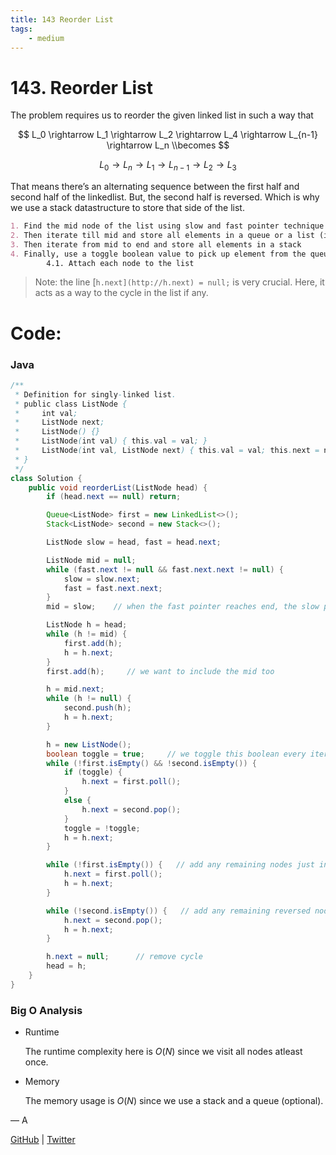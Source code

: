 ```yaml
---
title: 143 Reorder List
tags:
    - medium
---
```



# 143. Reorder List

The problem requires us to reorder the given linked list in such a way that

$$
L_0 \rightarrow L_1 \rightarrow L_2 \rightarrow L_4 \rightarrow L_{n-1} \rightarrow L_n \\becomes
$$

$$
L_0 \rightarrow L_{n} \rightarrow L_1 \rightarrow L_{n-1} \rightarrow L_2 \rightarrow L_3 
$$

That means there’s an alternating sequence between the first half and second half of the linkedlist. But, the second half is reversed. Which is why we use a stack datastructure to store that side of the list.

```markdown
1. Find the mid node of the list using slow and fast pointer technique
2. Then iterate till mid and store all elements in a queue or a list (it's fine to not use a datastructure for this, you can just iterate over the nodes)
3. Then iterate from mid to end and store all elements in a stack
4. Finally, use a toggle boolean value to pick up element from the queue and the stack at a time
		4.1. Attach each node to the list
```

> Note: the line [`h.next](http://h.next) = null;` is very crucial. Here, it acts as a way to the cycle in the list if any.
> 

# Code:

### Java

```java
/**
 * Definition for singly-linked list.
 * public class ListNode {
 *     int val;
 *     ListNode next;
 *     ListNode() {}
 *     ListNode(int val) { this.val = val; }
 *     ListNode(int val, ListNode next) { this.val = val; this.next = next; }
 * }
 */
class Solution {
    public void reorderList(ListNode head) {
        if (head.next == null) return;

        Queue<ListNode> first = new LinkedList<>();
        Stack<ListNode> second = new Stack<>();

        ListNode slow = head, fast = head.next;

        ListNode mid = null; 
        while (fast.next != null && fast.next.next != null) {
            slow = slow.next;
            fast = fast.next.next;
        }
        mid = slow;    // when the fast pointer reaches end, the slow pointer reaches the middle node (that's a famous algorithm - search "slow, fast pointers linkedlist" for more info

        ListNode h = head;
        while (h != mid) {
            first.add(h);
            h = h.next;
        }
        first.add(h);     // we want to include the mid too

        h = mid.next;
        while (h != null) {
            second.push(h);
            h = h.next;
        }

        h = new ListNode();
        boolean toggle = true;     // we toggle this boolean every iteration to pick one from both datastructures at a time
        while (!first.isEmpty() && !second.isEmpty()) {
            if (toggle) {
                h.next = first.poll();
            }
            else {
                h.next = second.pop();
            }
            toggle = !toggle;
            h = h.next;
        }

        while (!first.isEmpty()) {   // add any remaining nodes just in case
            h.next = first.poll();
            h = h.next;
        }

        while (!second.isEmpty()) {   // add any remaining reversed nodes just in case
            h.next = second.pop();
            h = h.next;
        }

        h.next = null;      // remove cycle
        head = h;
    }
}
```

### Big O Analysis

- Runtime
    
    The runtime complexity here is $O(N)$ since we visit all nodes atleast once.
    
- Memory
    
    The memory usage is $O(N)$ since we use a stack and a queue (optional).
    

— A

[GitHub](https://github.com/AtharvaKamble) | [Twitter](https://twitter.com/AtharvaKamble07)